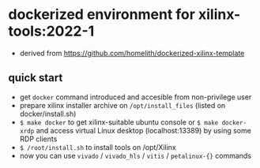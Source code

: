 # dockerized environment for xilinx-tools:2022-1

- derived from https://github.com/homelith/dockerized-xilinx-template

## quick start

- get `docker` command introduced and accesible from non-privilege user
- prepare xilinx installer archive on `/opt/install_files` (listed on docker/install.sh)
- `$ make docker` to get xilinx-suitable ubuntu console or `$ make docker-xrdp` and access virtual Linux desktop (localhost:13389) by using some RDP clients
- `$ /root/install.sh` to install tools on /opt/Xilinx
- now you can use `vivado` / `vivado_hls` / `vitis` / `petalinux-{}` commands
